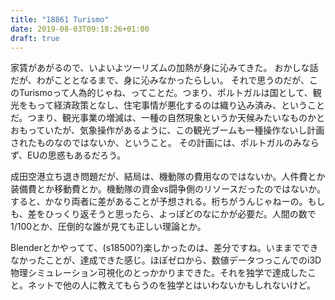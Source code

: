 ```yaml
---
title: "18861 Turismo"
date: 2019-08-03T09:18:26+01:00
draft: true
---
```


家賃があがるので、いよいよツーリズムの加熱が身に沁みてきた。
おかしな話だが、わがこととなるまで、身に沁みなかったらしい。
それで思うのだが、このTurismoって人為的じゃね、ってことだ。つまり、ポルトガルは国として、観光をもって経済政策となし、住宅事情が悪化するのは織り込み済み、ということだ。つまり、観光事業の増減は、一種の自然現象というか天候みたいなものかとおもっていたが、気象操作があるように、この観光ブームも一種操作ないし計画されたものなのではないか、ということ。
その計画には、ポルトガルのみならず、EUの思惑もあるだろう。

成田空港立ち退き問題だが、結局は、機動隊の費用なのではないか。人件費とか装備費とか移動費とか。機動隊の資金vs闘争側のリソースだったのではないか。すると、かなり両者に差があることが予想される。桁ちがうんじゃねーの。もしも、差をひっくり返そうと思ったら、よっぽどのなにかが必要だ。人間の数で1/100とか、圧倒的な誰が見ても正しい理論とか。

Blenderとかやってて、(s18500?)楽しかったのは、差分ですね。いままでできなかったことが、達成できた感じ。ほぼゼロから、数値データつっこんでのi3D物理シミュレーション可視化のとっかかりまできた。それを独学で達成したこと。ネットで他の人に教えてもらうのを独学とはいわないかもしれないけど。
